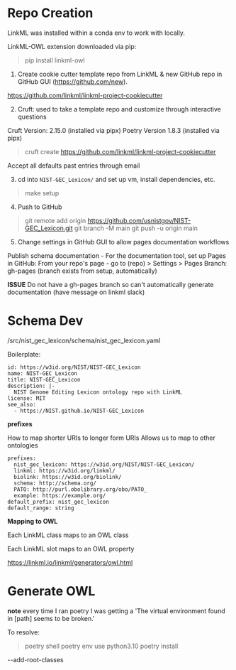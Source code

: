 
# Repo Creation

LinkML was installed within a conda env to work with locally.

LinkML-OWL extension downloaded via pip: 

> pip install linkml-owl

1. Create cookie cutter template repo from LinkML & new GitHub repo in GitHub GUI (https://github.com/new).

<https://github.com/linkml/linkml-project-cookiecutter>

2. Cruft: used to take a template repo and customize through interactive questions

Cruft Version: 2.15.0 (installed via pipx)
Poetry Version 1.8.3 (installed via pipx)

> cruft create https://github.com/linkml/linkml-project-cookiecutter

Accept all defaults past entries through email

3. cd into ```NIST-GEC_Lexicon/``` and set up vm, install dependencies, etc. 

> make setup

4. Push to GitHub

> git remote add origin https://github.com/usnistgov/NIST-GEC_Lexicon.git
> git branch -M main
> git push -u origin main

5. Change settings in GitHub GUI to allow pages documentation workflows

Publish schema documentation - For the documentation tool, set up Pages in GitHub: 
From your repo's page - go to 
    (repo) > Settings > Pages 
        Branch: gh-pages (branch exists from setup, automatically)

**ISSUE** Do not have a gh-pages branch so can't automatically generate documentation
(have message on linkml slack)

# Schema Dev

/src/nist_gec_lexicon/schema/nist_gec_lexicon.yaml

Boilerplate: 

```
id: https://w3id.org/NIST/NIST-GEC_Lexicon
name: NIST-GEC_Lexicon
title: NIST-GEC_Lexicon
description: |-
  NIST Genome Editing Lexicon ontology repo with LinkML
license: MIT
see_also:
  - https://NIST.github.io/NIST-GEC_Lexicon
```

**prefixes**

How to map shorter URIs to longer form URIs
Allows us to map to other ontologies

```
prefixes:
  nist_gec_lexicon: https://w3id.org/NIST/NIST-GEC_Lexicon/
  linkml: https://w3id.org/linkml/
  biolink: https://w3id.org/biolink/
  schema: http://schema.org/
  PATO: http://purl.obolibrary.org/obo/PATO_
  example: https://example.org/
default_prefix: nist_gec_lexicon
default_range: string
```

**Mapping to OWL**

Each LinkML class maps to an OWL class

Each LinkML slot maps to an OWL property

<https://linkml.io/linkml/generators/owl.html>



# Generate OWL 

**note** every time I ran poetry I was getting a 'The virtual environment found in [path] seems to be broken.' 

To resolve: 
> poetry shell
> poetry env use python3.10
> poetry install

--add-root-classes